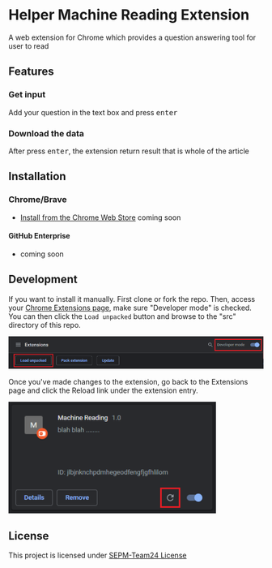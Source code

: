 # Helper Machine Reading Extension

A web extension for Chrome which provides a question answering tool for user to read

## Features

### Get input 
<!-- (***change this after upgrade) -->

Add your question in the text box and press <kbd>enter</kbd>


### Download the data
<!-- (***change this after upgrade) -->

After press <kbd>enter</kbd>, the extension return result that is whole of the article

## Installation

### Chrome/Brave

- [Install from the Chrome Web Store]() coming soon


#### GitHub Enterprise

- coming soon

## Development

If you want to install it manually. First clone or fork the repo. Then, access your [Chrome Extensions page](chrome://extensions/), make sure "Developer mode" is checked. You can then click the `Load unpacked` button and browse to the "src" directory of this repo.

<img src="assets/images/loadext.png" width="981" />

Once you've made changes to the extension, go back to the Extensions page and click the Reload link under the extension entry.

<img src="assets/images/reload.png" width="410" />


## License

This project is licensed under [SEPM-Team24 License]()